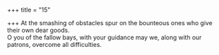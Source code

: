 +++
title = "15"

+++
At the smashing of obstacles spur on the bounteous ones who give their  own dear goods.  
O you of the fallow bays, with your guidance may we, along with our  patrons, overcome all difficulties.  